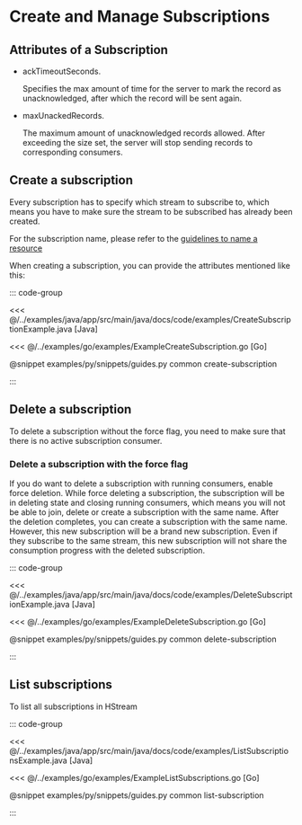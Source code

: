 # Create and Manage Subscriptions

## Attributes of a Subscription

- ackTimeoutSeconds.

  Specifies the max amount of time for the server to mark the record as
  unacknowledged, after which the record will be sent again.

- maxUnackedRecords.

  The maximum amount of unacknowledged records allowed. After exceeding the size
  set, the server will stop sending records to corresponding consumers.

## Create a subscription

Every subscription has to specify which stream to subscribe to, which means you
have to make sure the stream to be subscribed has already been created.

For the subscription name, please refer to the [guidelines to name a resource](../write/stream.md/#guidelines-to-name-a-resource)

When creating a subscription, you can provide the attributes mentioned like
this:

::: code-group

<<< @/../examples/java/app/src/main/java/docs/code/examples/CreateSubscriptionExample.java [Java]

<<< @/../examples/go/examples/ExampleCreateSubscription.go [Go]

@snippet examples/py/snippets/guides.py common create-subscription

:::

## Delete a subscription

To delete a subscription without the force flag, you need to make sure that
there is no active subscription consumer.

### Delete a subscription with the force flag

If you do want to delete a subscription with running consumers, enable force
deletion. While force deleting a subscription, the subscription will be in
deleting state and closing running consumers, which means you will not be able
to join, delete or create a subscription with the same name. After the deletion
completes, you can create a subscription with the same name. However, this new
subscription will be a brand new subscription. Even if they subscribe to the
same stream, this new subscription will not share the consumption progress with
the deleted subscription.

::: code-group

<<< @/../examples/java/app/src/main/java/docs/code/examples/DeleteSubscriptionExample.java [Java]

<<< @/../examples/go/examples/ExampleDeleteSubscription.go [Go]

@snippet examples/py/snippets/guides.py common delete-subscription

:::

## List subscriptions

To list all subscriptions in HStream

::: code-group

<<< @/../examples/java/app/src/main/java/docs/code/examples/ListSubscriptionsExample.java [Java]

<<< @/../examples/go/examples/ExampleListSubscriptions.go [Go]

@snippet examples/py/snippets/guides.py common list-subscription

:::

